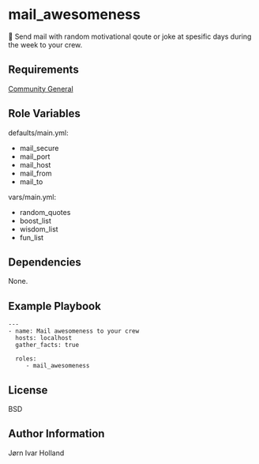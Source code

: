 mail\_awesomeness
=================

🙌 Send mail with random motivational qoute or joke at spesific days during the week to your crew.

Requirements
------------

[Community General](https://galaxy.ansible.com/community/general)

Role Variables
--------------

defaults/main.yml:
- mail\_secure
- mail\_port
- mail\_host
- mail\_from
- mail\_to

vars/main.yml:
- random\_quotes
- boost\_list
- wisdom\_list
- fun\_list

Dependencies
------------

None.

Example Playbook
----------------

    ---
    - name: Mail awesomeness to your crew
      hosts: localhost
      gather_facts: true

      roles:
         - mail_awesomeness

License
-------

BSD

Author Information
------------------

Jørn Ivar Holland
